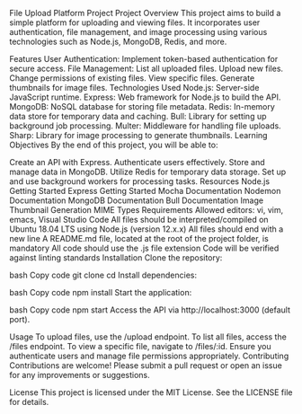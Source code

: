 File Upload Platform Project
Project Overview
This project aims to build a simple platform for uploading and viewing files. It incorporates user authentication, file management, and image processing using various technologies such as Node.js, MongoDB, Redis, and more.

Features
User Authentication: Implement token-based authentication for secure access.
File Management:
List all uploaded files.
Upload new files.
Change permissions of existing files.
View specific files.
Generate thumbnails for image files.
Technologies Used
Node.js: Server-side JavaScript runtime.
Express: Web framework for Node.js to build the API.
MongoDB: NoSQL database for storing file metadata.
Redis: In-memory data store for temporary data and caching.
Bull: Library for setting up background job processing.
Multer: Middleware for handling file uploads.
Sharp: Library for image processing to generate thumbnails.
Learning Objectives
By the end of this project, you will be able to:

Create an API with Express.
Authenticate users effectively.
Store and manage data in MongoDB.
Utilize Redis for temporary data storage.
Set up and use background workers for processing tasks.
Resources
Node.js Getting Started
Express Getting Started
Mocha Documentation
Nodemon Documentation
MongoDB Documentation
Bull Documentation
Image Thumbnail Generation
MIME Types
Requirements
Allowed editors: vi, vim, emacs, Visual Studio Code
All files should be interpreted/compiled on Ubuntu 18.04 LTS using Node.js (version 12.x.x)
All files should end with a new line
A README.md file, located at the root of the project folder, is mandatory
All code should use the .js file extension
Code will be verified against linting standards
Installation
Clone the repository:

bash
Copy code
git clone <repository-url>
cd <repository-directory>
Install dependencies:

bash
Copy code
npm install
Start the application:

bash
Copy code
npm start
Access the API via http://localhost:3000 (default port).

Usage
To upload files, use the /upload endpoint.
To list all files, access the /files endpoint.
To view a specific file, navigate to /files/:id.
Ensure you authenticate users and manage file permissions appropriately.
Contributing
Contributions are welcome! Please submit a pull request or open an issue for any improvements or suggestions.

License
This project is licensed under the MIT License. See the LICENSE file for details.
